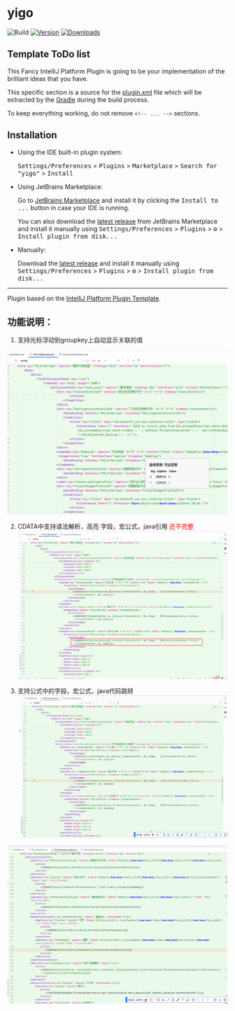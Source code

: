 # yigo

![Build](https://github.com/believe-pxw/yigo/workflows/Build/badge.svg)
[![Version](https://img.shields.io/jetbrains/plugin/v/MARKETPLACE_ID.svg)](https://plugins.jetbrains.com/plugin/MARKETPLACE_ID)
[![Downloads](https://img.shields.io/jetbrains/plugin/d/MARKETPLACE_ID.svg)](https://plugins.jetbrains.com/plugin/MARKETPLACE_ID)

## Template ToDo list
<!-- Plugin description -->
This Fancy IntelliJ Platform Plugin is going to be your implementation of the brilliant ideas that you have.

This specific section is a source for the [plugin.xml](/src/main/resources/META-INF/plugin.xml) file which will be extracted by the [Gradle](/build.gradle.kts) during the build process.

To keep everything working, do not remove `<!-- ... -->` sections. 
<!-- Plugin description end -->

## Installation

- Using the IDE built-in plugin system:
  
  <kbd>Settings/Preferences</kbd> > <kbd>Plugins</kbd> > <kbd>Marketplace</kbd> > <kbd>Search for "yigo"</kbd> >
  <kbd>Install</kbd>
  
- Using JetBrains Marketplace:

  Go to [JetBrains Marketplace](https://plugins.jetbrains.com/plugin/MARKETPLACE_ID) and install it by clicking the <kbd>Install to ...</kbd> button in case your IDE is running.

  You can also download the [latest release](https://plugins.jetbrains.com/plugin/MARKETPLACE_ID/versions) from JetBrains Marketplace and install it manually using
  <kbd>Settings/Preferences</kbd> > <kbd>Plugins</kbd> > <kbd>⚙️</kbd> > <kbd>Install plugin from disk...</kbd>

- Manually:

  Download the [latest release](https://github.com/believe-pxw/yigo/releases/latest) and install it manually using
  <kbd>Settings/Preferences</kbd> > <kbd>Plugins</kbd> > <kbd>⚙️</kbd> > <kbd>Install plugin from disk...</kbd>


---
Plugin based on the [IntelliJ Platform Plugin Template][template].

[template]: https://github.com/JetBrains/intellij-platform-plugin-template
[docs:plugin-description]: https://plugins.jetbrains.com/docs/intellij/plugin-user-experience.html#plugin-description-and-presentation



## 功能说明：

1. 支持光标浮动到groupkey上自动显示关联的值

![image-20250522154845331](./image/README/image-20250522154845331.png)

2. CDATA中支持语法解析，高亮 字段，宏公式，java引用 <font color =red >还不完整</font>![image-20250522154955972](./image/README/image-20250522154955972.png)

3. 支持公式中的字段，宏公式，java代码跳转![PixPin_2025-05-22_15-51-36](./image/README/PixPin_2025-05-22_15-51-36.gif)

![PixPin_2025-05-22_15-53-46](./image/README/PixPin_2025-05-22_15-53-46.gif)
